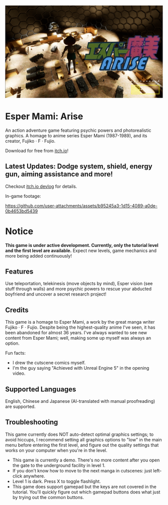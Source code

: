 ![cover](./res/cover.png)

# Esper Mami: Arise

An action adventure game featuring psychic powers and photorealistic graphics. A homage to anime series Esper Mami (1987-1989), and its creator, Fujiko · F · Fujio.

Download for free from [itch.io](https://trentfellbootman.itch.io/esper-mami-arise)!

## Latest Updates: Dodge system, shield, energy gun, aiming assistance and more!

Checkout [itch.io devlog](https://trentfellbootman.itch.io/esper-mami-arise/devlog/890996/feb-20-update-dodge-system-shield-energy-gun-aiming-assistance-and-more) for details.

In-game footage:

https://github.com/user-attachments/assets/b95245a3-1d15-4089-a0de-0b4653bd5439

# Notice

**This game is under active development. Currently, only the tutorial level and the first level are available.** Expect new levels, game mechanics and more being added continuously!

## Features

Use teleportation, telekinesis (move objects by mind), Esper vision (see stuff through walls) and more psychic powers to rescue your abducted boyfriend and uncover a secret research project!

## Credits

This game is a homage to Esper Mami, a work by the great manga writer Fujiko · F · Fujio. Despite being the highest-quality anime I've seen, it has been abandoned for almost 36 years. I've always wanted to see new content from Esper Mami; well, making some up myself was always an option.

Fun facts:

- I drew the cutscene comics myself.
- I'm the guy saying "Achieved with Unreal Engine 5" in the opening video.

## Supported Languages

English, Chinese and Japanese (AI-translated with manual proofreading) are supported.

## Troubleshooting

This game currently does NOT auto-detect optimal graphics settings; to avoid hiccups, I recommend setting all graphics options to "low" in the main menu before entering the first level, and figure out the quality settings that works on your computer when you're in the level.

- This game is currently a demo. There's no more content after you open the gate to the underground facility in level 1.
- If you don't know how to move to the next manga in cutscenes: just left-click anywhere.
- Level 1 is dark. Press X to toggle flashlight.
- This game does support gamepad but the keys are not covered in the tutorial. You'll quickly figure out which gamepad buttons does what just by trying out the common buttons.
